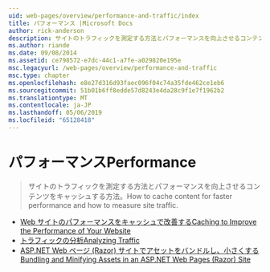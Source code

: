 ```yaml
---
uid: web-pages/overview/performance-and-traffic/index
title: パフォーマンス |Microsoft Docs
author: rick-anderson
description: サイトのトラフィックを測定する方法とパフォーマンスを向上させるコンテンツをキャッシュする方法。
ms.author: riande
ms.date: 09/08/2014
ms.assetid: ce798572-e7dc-44c1-a7fe-a029820e195e
msc.legacyurl: /web-pages/overview/performance-and-traffic
msc.type: chapter
ms.openlocfilehash: e8e27d316d93faec096f04c74a35fde462ce1eb6
ms.sourcegitcommit: 51b01b6ff8edde57d8243e4da28c9f1e7f1962b2
ms.translationtype: MT
ms.contentlocale: ja-JP
ms.lasthandoff: 05/06/2019
ms.locfileid: "65128418"
---
```

# <a name="performance"></a><span data-ttu-id="c8cdb-103">パフォーマンス</span><span class="sxs-lookup"><span data-stu-id="c8cdb-103">Performance</span></span>

> <span data-ttu-id="c8cdb-104">サイトのトラフィックを測定する方法とパフォーマンスを向上させるコンテンツをキャッシュする方法。</span><span class="sxs-lookup"><span data-stu-id="c8cdb-104">How to cache content for faster performance and how to measure site traffic.</span></span>

- [<span data-ttu-id="c8cdb-105">Web サイトのパフォーマンスをキャッシュで改善する</span><span class="sxs-lookup"><span data-stu-id="c8cdb-105">Caching to Improve the Performance of Your Website</span></span>](15-caching-to-improve-the-performance-of-your-website.md)
- [<span data-ttu-id="c8cdb-106">トラフィックの分析</span><span class="sxs-lookup"><span data-stu-id="c8cdb-106">Analyzing Traffic</span></span>](14-analyzing-traffic.md)
- [<span data-ttu-id="c8cdb-107">ASP.NET Web ページ (Razor) サイトでアセットをバンドルし、小さくする</span><span class="sxs-lookup"><span data-stu-id="c8cdb-107">Bundling and Minifying Assets in an ASP.NET Web Pages (Razor) Site</span></span>](bundling-and-minifying-assets-in-an-aspnet-web-pages-razor-site.md)
